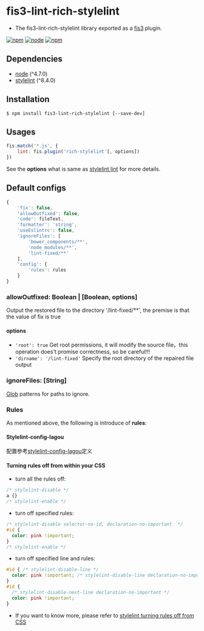 # fis3-lint-rich-stylelint
- The fis3-lint-rich-stylelint library exported as a [fis3](http://fis.baidu.com/fis3/index.html) plugin.

[![npm](https://img.shields.io/npm/v/fis3-lint-rich-stylelint.svg)](https://www.npmjs.com/package/fis3-lint-rich-stylelint)
[![node](https://img.shields.io/node/v/fis3-lint-rich-stylelint.svg)](https://nodejs.org/en/)
[![npm](https://img.shields.io/npm/dm/fis3-lint-rich-stylelint.svg)](https://www.npmjs.com/package/fis3-lint-rich-stylelint)
## Dependencies
* [node]() (^4.7.0)
* [stylelint](https://github.com/stylelint/stylelint) (^8.4.0)

## Installation
``` shell
$ npm install fis3-lint-rich-stylelint [--save-dev]
```

## Usages
``` js
fis.match('*.js', {
    lint: fis.plugin('rich-stylelint'[, options])
})

```
See the **options** what is same as [stylelint lint](https://stylelint.io/user-guide/node-api/) for more details.

## Default configs
``` js
{
    'fix': false,
    'allowOutfixed': false,
    'code': fileText,
    'formatter': 'string',
    'useEslintrc': false,
    'ignoreFiles': [
        'bower_components/**',
        'node_modules/**',
        'lint-fixed/**'
    ],
    'config': {
        'rules': rules
    }
}
```
### allowOutfixed: Boolean | [Boolean, options]
Output the restored file to the directory '/lint-fixed/**', the premise is that the value of fix is true
#### options
* `'root': true` Get root permissions, it will modify the source file，this operation does't promise correctness, so be careful!!!
* `'dirname': '/lint-fixed'` Specify the root directory of the repaired file output

### ignoreFiles: [String]
 [Glob](https://github.com/isaacs/node-glob) patterns for paths to ignore.

### Rules
As mentioned above, the following is introduce of **rules**:

#### Stylelint-config-lagou
配置参考[stylelint-config-lagou](https://github.com/guoweiTang/stylelint-config-lagou)定义

#### Turning rules off from within your CSS
* turn all the rules off:
```css
/* stylelint-disable */
a {}
/* stylelint-enable */
```
* turn off specified rules:
```css
/* stylelint-disable selector-no-id, declaration-no-important  */
#id {
  color: pink !important;
}
/* stylelint-enable */
```
* turn off specified line and rules:
```css
#id { /* stylelint-disable-line */
  color: pink !important; /* stylelint-disable-line declaration-no-important */
}
#id {
  /* stylelint-disable-next-line declaration-no-important */
  color: pink !important;
}
```
- If you want to know more, please refer to [stylelint turning rules off from CSS](https://github.com/stylelint/stylelint/blob/master/docs/user-guide/configuration.md#turning-rules-off-from-within-your-css)
